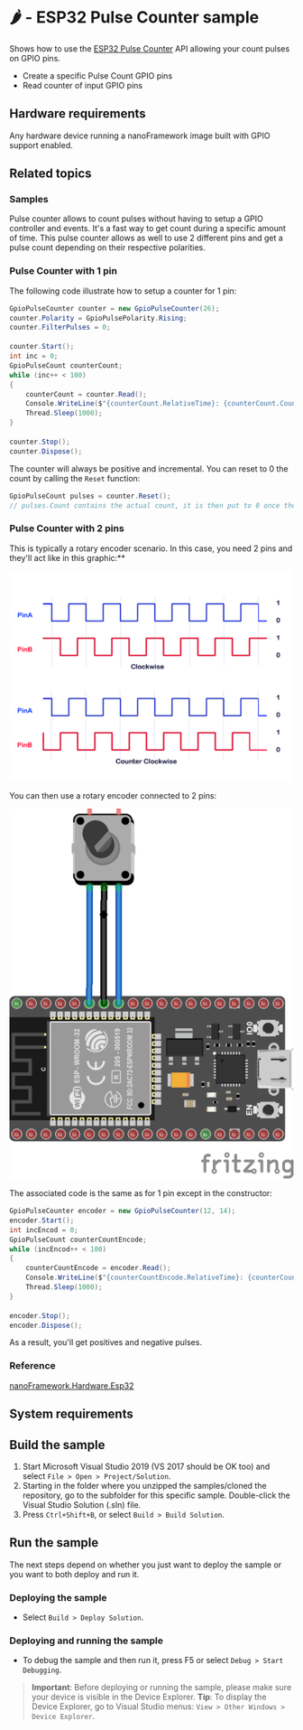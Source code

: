 # 🌶️ - ESP32 Pulse Counter sample

Shows how to use the [ESP32 Pulse Counter](https://github.com/nanoframework/nanoFramework.Hardware.Esp32/blob/main/nanoFramework.Hardware.Esp32/Gpio/Gpio%E2%80%8BPulseCounter.cs) API allowing your count pulses on GPIO pins.

- Create a specific Pulse Count GPIO pins
- Read counter of input GPIO pins

## Hardware requirements

Any hardware device running a nanoFramework image built with GPIO support enabled.

## Related topics

### Samples

Pulse counter allows to count pulses without having to setup a GPIO controller and events. It's a fast way to get count during a specific amount of time. This pulse counter allows as well to use 2 different pins and get a pulse count depending on their respective polarities.

### Pulse Counter with 1 pin

The following code illustrate how to setup a counter for 1 pin:

```csharp
GpioPulseCounter counter = new GpioPulseCounter(26);
counter.Polarity = GpioPulsePolarity.Rising;
counter.FilterPulses = 0;

counter.Start();
int inc = 0;
GpioPulseCount counterCount;
while (inc++ < 100)
{
    counterCount = counter.Read();
    Console.WriteLine($"{counterCount.RelativeTime}: {counterCount.Count}");
    Thread.Sleep(1000);
}

counter.Stop();
counter.Dispose();
```

The counter will always be positive and incremental. You can reset to 0 the count by calling the `Reset` function:

```csharp
GpioPulseCount pulses = counter.Reset();
// pulses.Count contains the actual count, it is then put to 0 once the function is called
```

### Pulse Counter with 2 pins

This is typically a rotary encoder scenario. In this case, you need 2 pins and they'll act like in this graphic:**

![rotary encoder principal](https://github.com/nanoframework/nanoFramework.IoT.Device/blob/develop/devices/RotaryEncoder/encoder.png?raw=true)

You can then use a rotary encoder connected to 2 pins:

![rotary encoder](https://github.com/nanoframework/nanoFramework.IoT.Device/blob/develop/devices/RotaryEncoder/RotaryEncoder.Sample_bb.png?raw=true)

The associated code is the same as for 1 pin except in the constructor:

```csharp
GpioPulseCounter encoder = new GpioPulseCounter(12, 14);
encoder.Start();
int incEncod = 0;
GpioPulseCount counterCountEncode;
while (incEncod++ < 100)
{
    counterCountEncode = encoder.Read();
    Console.WriteLine($"{counterCountEncode.RelativeTime}: {counterCountEncode.Count}");
    Thread.Sleep(1000);
}

encoder.Stop();
encoder.Dispose();
```

As a result, you'll get positives and negative pulses.

### Reference

[nanoFramework.Hardware.Esp32](https://github.com/nanoframework/nanoFramework.Hardware.Esp32)

## System requirements

## Build the sample

1. Start Microsoft Visual Studio 2019 (VS 2017 should be OK too) and select `File > Open > Project/Solution`.
1. Starting in the folder where you unzipped the samples/cloned the repository, go to the subfolder for this specific sample. Double-click the Visual Studio Solution (.sln) file.
1. Press `Ctrl+Shift+B`, or select `Build > Build Solution`.

## Run the sample

The next steps depend on whether you just want to deploy the sample or you want to both deploy and run it.

### Deploying the sample

- Select `Build > Deploy Solution`.

### Deploying and running the sample

- To debug the sample and then run it, press F5 or select `Debug > Start Debugging`.

> **Important**: Before deploying or running the sample, please make sure your device is visible in the Device Explorer.
> **Tip**: To display the Device Explorer, go to Visual Studio menus: `View > Other Windows > Device Explorer`.

